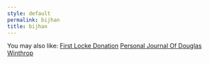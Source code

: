 ```yaml
---
style: default
permalink: bijhan
title: bijhan
---
```

You may also like:
[First Locke Donation](http://scp-wiki.net/first-locke-donation)
[Personal Journal Of Douglas Winthrop](http://scp-wiki.net/personal-journal-of-douglas-winthrop)